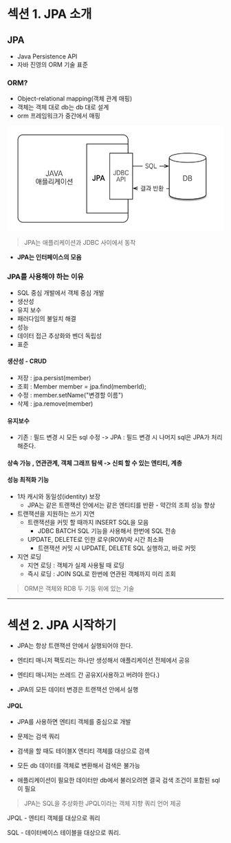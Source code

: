 # 섹션 1. JPA 소개

## JPA
- Java Persistence API
- 자바 진영의 ORM 기술 표준

### ORM?
- Object-relational mapping(객체 관계 매핑)
- 객체는 객체 대로 db는 db 대로 설계
- orm 프레임워크가 중간에서 매핑

![alt text](image/image.png)

> JPA는 애플리케이션과 JDBC 사이에서 동작

* **JPA는 인터페이스의 모음**

### JPA를 사용해야 하는 이유
- SQL 중심 개발에서 객체 중심 개발
- 생산성
- 유지 보수
- 패러다임의 불일치 해결
- 성능
- 데이터 접근 추상화와 벤더 독립성
- 표준

#### 생산성 - CRUD
* 저장 : jpa.persist(member)
* 조회 : Member member = jpa.find(memberId);
* 수정 : member.setName("변경할 이름")
* 삭제 : jpa.remove(member)

#### 유지보수
* 기존 : 필드 변경 시 모든 sql 수정 -> JPA : 필드 변경 시 나머지 sql은 JPA가 처리해준다.

#### 상속 가능 , 연관관계, 객체 그래프 탐색 -> 신뢰 할 수 있는 엔티티, 계층

#### 성능 최적화 기능
* 1차 캐시와 동일성(identity) 보장
  * JPA는 같은 트랜잭션 안에서는 같은 엔티티를 반환 - 약간의 조희 성능 향상
* 트랜잭션을 지원하는 쓰기 지연
  * 트랜잭션을 커밋 할 때까지 INSERT SQL을 모음
    * JDBC BATCH SQL 기능을 사용해서 한번에 SQL 전송
  * UPDATE, DELETE로 인한 로우(ROW)락 시간 최소화
    * 트랜잭션 커밋 시 UPDATE, DELETE SQL 실행하고, 바로 커밋
* 지연 로딩
  * 지연 로딩 : 객체가 실제 사용될 때 로딩
  * 즉시 로딩 : JOIN SQL로 한번에 연관된 객체까지 미리 조회


> ORM은 객체와 RDB 두 기둥 위에 있는 기술

----------------------
# 섹션 2. JPA 시작하기

* JPA는 항상 트랜잭션 안에서 실행되어야 한다.

* 엔티티 매니저 팩토리는 하나만 생성해서 애플리케이션 전체에서 공유

* 엔티티 매니저는 쓰레드 간 공유X(사용하고 버려야 한다.)

* JPA의 모든 데이터 변경은 트랜잭션 안에서 실행

#### JPQL

* JPA를 사용하면 엔티티 객체를 중심으로 개발

* 문제는 검색 쿼리

* 검색을 할 때도 테이블X 엔티티 객체를 대상으로 검색

* 모든 db 데이터를 객체로 변환해서 검색은 불가능

* 애플리케이션이 필요한 데이터만 db에서 불러오려면 결국 검색 조건이 포함된 sql이 필요

 > JPA는 SQL을 추상화한 JPQL이라는 객체 지향 쿼리 언어 제공

JPQL - 엔티티 객체를 대상으로 쿼리

SQL - 데이터베이스 테이블을 대상으로 쿼리.